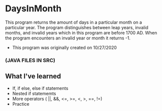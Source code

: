# DaysInMonth

This program returns the amount of days in a particular month on a particular year. The program distinguishes between leap years, invalid months, and invalid years which in this
program are before 1700 AD. When the program encounters an invalid year or month it returns -1.
* This program was originally created on 10/27/2020

### (JAVA FILES IN SRC)

## What I've learned
* If, if else, else if statements
* Nested if statememts
* More operators ( ||, &&, <=, >=, <, >, ==, !=)
* Practice
